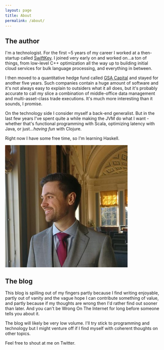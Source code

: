 ```yaml
---
layout: page
title: About
permalink: /about/
---
```


The author
----------
I'm a technologist. For the first ~5 years of my career I worked at a then-startup called [SwiftKey](http://www.swiftkey.com). I joined very early on and worked on...a ton of things, from low-level C++ optimization all the way up to building initial cloud services for bulk language processing, and everything in between.

I then moved to a quantitative hedge fund called [GSA Capital](www.gsacapital.com) and stayed for another five years. Such companies contain a huge amount of software and it's not always easy to explain to outsiders what it all does, but it's probably accurate to call my slice a combination of middle-office data management and multi-asset-class trade executions. It's much more interesting than it sounds, I promise.

On the technology side I consider myself a back-end generalist. But in the last few years I've spent quite a while making the JVM do what I want - whether that's functional programming with Scala, optimizing latency with Java, or just...*having fun* with Clojure.

Right now I have some free time, so I'm learning Haskell.

<img src="/img/face.jpg" class="profile-pic" />

The blog
--------
This blog is spilling out of my fingers partly because I find writing enjoyable, partly out of vanity and the vague hope I can contribute something of value, and partly because if my thoughts are wrong then I'd rather find out sooner than later. And you can't be Wrong On The Internet for long before someone tells you about it.

The blog will likely be very low volume. I'll try stick to programming and technology but I might venture off if I find myself with coherent thoughts on other topics.

Feel free to shout at me on Twitter.